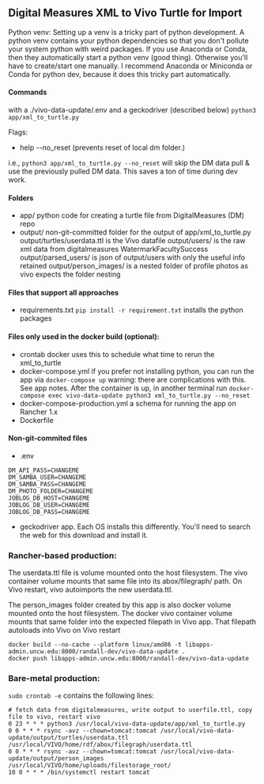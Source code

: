 ## Digital Measures XML to Vivo Turtle for Import

Python venv:  Setting up a venv is a tricky part of python development.  A python venv contains your python dependencies so that you don't pollute your system python with weird packages.  If you use Anaconda or Conda, then they automatically start a python venv (good thing).  Otherwise you'll have to create/start one manually.  I recommend Anaconda or Miniconda or Conda for python dev, because it does this tricky part automatically.

#### Commands

with a ./vivo-data-update/.env and a geckodriver (described below)
`python3 app/xml_to_turtle.py`

Flags:
  - help 
  --no_reset  (prevents reset of local dm folder.)

i.e., `python3 app/xml_to_turtle.py --no_reset` will skip the DM data pull & use the previously pulled DM data.  This saves a ton of time during dev work.


#### Folders

- app/
    python code for creating a turtle file from DigitalMeasures (DM) repo
- output/
    non-git-committed folder for the output of app/xml_to_turtle.py
    output/turtles/userdata.ttl is the Vivo datafile
    output/users/ is the raw xml data from digitalmeasures WatermarkFacultySuccess
    output/parsed_users/ is json of output/users with only the useful info retained
    output/person_images/ is a nested folder of profile photos as vivo expects the folder nesting


#### Files that support all approaches

- requirements.txt
    `pip install -r requirement.txt` installs the python packages

#### Files only used in the docker build (optional):

- crontab
    docker uses this to schedule what time to rerun the xml_to_turtle
- docker-compose.yml
    if you prefer not installing python, you can run the app via `docker-compose up`
    warning: there are complications with this.  See app notes.
    After the container is up, in another terminal run `docker-compose exec vivo-data-update python3 xml_to_turtle.py --no_reset`
- docker-compose-production.yml
    a schema for running the app on Rancher 1.x
- Dockerfile

#### Non-git-commited files

- .env
```
DM_API_PASS=CHANGEME
DM_SAMBA_USER=CHANGEME
DM_SAMBA_PASS=CHANGEME
DM_PHOTO_FOLDER=CHANGEME
JOBLOG_DB_HOST=CHANGEME
JOBLOG_DB_USER=CHANGEME
JOBLOG_DB_PASS=CHANGEME
```

- geckodriver app.  Each OS installs this differently.  You'll need to search the web for this download and install it.

### Rancher-based production:

The userdata.ttl file is volume mounted onto the host filesystem.  The vivo container volume mounts that same file into its abox/filegraph/ path.  On Vivo restart, vivo autoimports the new userdata.ttl. 

The person_images folder created by this app is also docker volume mounted onto the host filesystem.  The docker vivo container volume mounts that same folder into the expected filepath in Vivo app.  That filepath autoloads into Vivo on Vivo restart

```
docker build --no-cache --platform linux/amd86 -t libapps-admin.uncw.edu:8000/randall-dev/vivo-data-update .
docker push libapps-admin.uncw.edu:8000/randall-dev/vivo-data-update
```

### Bare-metal production:

``sudo crontab -e`` contains the following lines:

```
# fetch data from digitalmeasures, write output to userfile.ttl, copy file to vivo, restart vivo
0 23 * * * python3 /usr/local/vivo-data-update/app/xml_to_turtle.py
0 0 * * * rsync -avz --chown=tomcat:tomcat /usr/local/vivo-data-update/output/turtles/userdata.ttl /usr/local/VIVO/home/rdf/abox/filegraph/userdata.ttl
0 0 * * * rsync -avz --chown=tomcat:tomcat /usr/local/vivo-data-update/output/person_images /usr/local/VIVO/home/uploads/filestorage_root/
10 0 * * * /bin/systemctl restart tomcat
```
